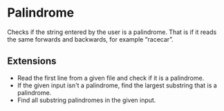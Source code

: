 # Palindrome

Checks if the string entered by the user is a palindrome. That is if it reads the same forwards and backwards, for example “racecar”.

## Extensions

- Read the first line from a given file and check if it is a palindrome.
- If the given input isn't a palindrome, find the largest substring that is
  a palindrome.
- Find all substring palindromes in the given input.
